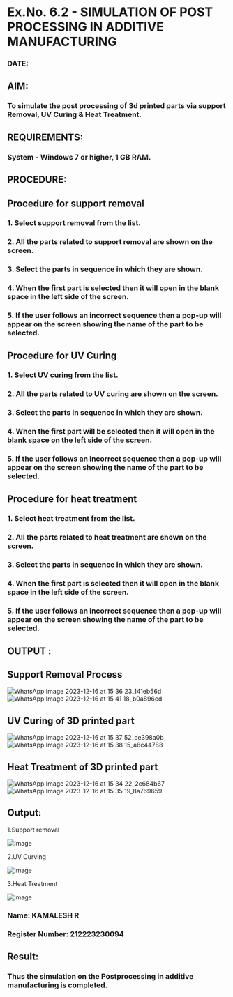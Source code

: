 # Ex.No. 6.2 - SIMULATION OF POST PROCESSING IN ADDITIVE MANUFACTURING

### DATE: 

## AIM: 
### To simulate the post processing of 3d printed parts via support Removal, UV Curing & Heat Treatment.

## REQUIREMENTS:
### System - Windows 7 or higher, 1 GB RAM.

## PROCEDURE:

## Procedure for support removal
### 1.	Select support removal from the list.
### 2.	All the parts related to support removal are shown on the screen.
### 3.	Select the parts in sequence in which they are shown.
### 4.	When the first part is selected then it will open in the blank space in the left side of the screen.
### 5.	If the user follows an incorrect sequence then a pop-up will appear on the screen showing the name of the part to be selected.

## Procedure for UV Curing
### 1.	Select UV curing from the list.
### 2.	All the parts related to UV curing are shown on the screen.
### 3.	Select the parts in sequence in which they are shown.
### 4.	When the first part will be selected then it will open in the blank space on the left side of the screen.
### 5.	If the user follows an incorrect sequence then a pop-up will appear on the screen showing the name of the part to be selected.

## Procedure for heat treatment
### 1.	Select heat treatment from the list.
### 2.	All the parts related to heat treatment are shown on the screen.
### 3.	Select the parts in sequence in which they are shown.
### 4.	When the first part is selected then it will open in the blank space in the left side of the screen.
### 5.	If the user follows an incorrect sequence then a pop-up will appear on the screen showing the name of the part to be selected.

## OUTPUT :

## Support Removal Process
![WhatsApp Image 2023-12-16 at 15 36 23_141eb56d](https://github.com/Sanjit2328/Ex.No.9---SIMULATION-OF-POST--PROCESSING-IN-ADDITIVE-MANUFACTURING/assets/139331694/26dfbba7-5950-44fd-9eb2-be4e2b43e040)
![WhatsApp Image 2023-12-16 at 15 41 18_b0a896cd](https://github.com/Sanjit2328/Ex.No.9---SIMULATION-OF-POST--PROCESSING-IN-ADDITIVE-MANUFACTURING/assets/139331694/789a7440-ed32-405e-873d-323224d973a1)

## UV Curing of 3D printed part
![WhatsApp Image 2023-12-16 at 15 37 52_ce398a0b](https://github.com/Sanjit2328/Ex.No.9---SIMULATION-OF-POST--PROCESSING-IN-ADDITIVE-MANUFACTURING/assets/139331694/2726e3fb-a412-40d2-a445-d1744e2257fd)
![WhatsApp Image 2023-12-16 at 15 38 15_a8c44788](https://github.com/Sanjit2328/Ex.No.9---SIMULATION-OF-POST--PROCESSING-IN-ADDITIVE-MANUFACTURING/assets/139331694/03177939-21dd-4e43-924d-b9d1dfc5137d)


## Heat Treatment of 3D printed part
![WhatsApp Image 2023-12-16 at 15 34 22_2c684b67](https://github.com/Sanjit2328/Ex.No.9---SIMULATION-OF-POST--PROCESSING-IN-ADDITIVE-MANUFACTURING/assets/139331694/60da8b2d-297a-4a76-b85b-60bcf02def7c)
![WhatsApp Image 2023-12-16 at 15 35 19_8a769659](https://github.com/Sanjit2328/Ex.No.9---SIMULATION-OF-POST--PROCESSING-IN-ADDITIVE-MANUFACTURING/assets/139331694/28afe692-ab34-41ab-82a4-8a0ebee1d0dd)

## Output:
1.Support removal

![image](https://github.com/user-attachments/assets/1201f0ec-d86b-4a26-9edb-bde8803eaf00)

2.UV Curving

![image](https://github.com/user-attachments/assets/53767f05-116d-47dd-a561-8039e95c0ab9)


3.Heat Treatment

![image](https://github.com/user-attachments/assets/b07fac00-f951-4c60-9a60-647e308c24d6)


### Name: KAMALESH R
### Register Number: 212223230094

## Result: 
### Thus the simulation on the Postprocessing in additive manufacturing is completed.
